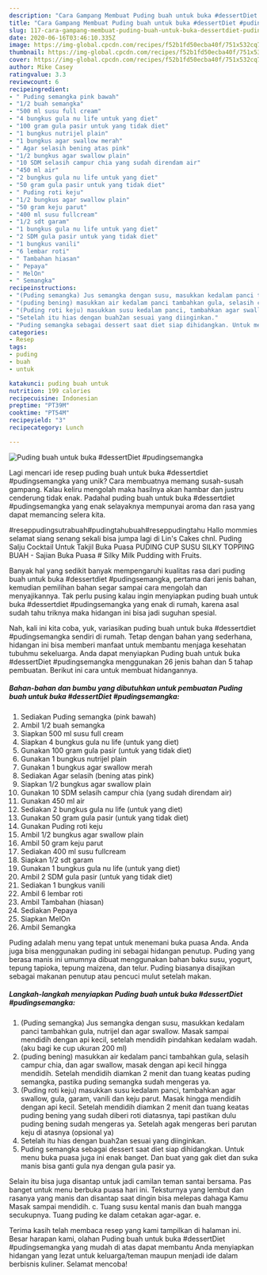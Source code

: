 ```yaml
---
description: "Cara Gampang Membuat Puding buah untuk buka #dessertDiet #pudingsemangka Anti Gagal"
title: "Cara Gampang Membuat Puding buah untuk buka #dessertDiet #pudingsemangka Anti Gagal"
slug: 117-cara-gampang-membuat-puding-buah-untuk-buka-dessertdiet-pudingsemangka-anti-gagal
date: 2020-06-16T03:46:10.335Z
image: https://img-global.cpcdn.com/recipes/f52b1fd50ecba40f/751x532cq70/puding-buah-untuk-buka-dessertdiet-pudingsemangka-foto-resep-utama.jpg
thumbnail: https://img-global.cpcdn.com/recipes/f52b1fd50ecba40f/751x532cq70/puding-buah-untuk-buka-dessertdiet-pudingsemangka-foto-resep-utama.jpg
cover: https://img-global.cpcdn.com/recipes/f52b1fd50ecba40f/751x532cq70/puding-buah-untuk-buka-dessertdiet-pudingsemangka-foto-resep-utama.jpg
author: Mike Casey
ratingvalue: 3.3
reviewcount: 6
recipeingredient:
- " Puding semangka pink bawah"
- "1/2 buah semangka"
- "500 ml susu full cream"
- "4 bungkus gula nu life untuk yang diet"
- "100 gram gula pasir untuk yang tidak diet"
- "1 bungkus nutrijel plain"
- "1 bungkus agar swallow merah"
- " Agar selasih bening atas pink"
- "1/2 bungkus agar swallow plain"
- "10 SDM selasih campur chia yang sudah direndam air"
- "450 ml air"
- "2 bungkus gula nu life untuk yang diet"
- "50 gram gula pasir untuk yang tidak diet"
- " Puding roti keju"
- "1/2 bungkus agar swallow plain"
- "50 gram keju parut"
- "400 ml susu fullcream"
- "1/2 sdt garam"
- "1 bungkus gula nu life untuk yang diet"
- "2 SDM gula pasir untuk yang tidak diet"
- "1 bungkus vanili"
- "6 lembar roti"
- " Tambahan hiasan"
- " Pepaya"
- " MelOn"
- " Semangka"
recipeinstructions:
- "(Puding semangka) Jus semangka dengan susu, masukkan kedalam panci tambahkan gula, nutrijel dan agar swallow. Masak sampai mendidih dengan api kecil, setelah mendidih pindahkan kedalam wadah. (aku bagi ke cup ukuran 200 ml)"
- "(puding bening) masukkan air kedalam panci tambahkan gula, selasih campur chia, dan agar swallow, masak dengan api kecil hingga mendidih. Setelah mendidih diamkan 2 menit dan tuang keatas puding semangka, pastika puding semangka sudah mengeras ya."
- "(Puding roti keju) masukkan susu kedalam panci, tambahkan agar swallow, gula, garam, vanili dan keju parut. Masak hingga mendidih dengan api kecil. Setelah mendidih diamkan 2 menit dan tuang keatas puding bening yang sudah diberi roti diatasnya, tapi pastikan dulu puding bening sudah mengeras ya. Setelah agak mengeras beri parutan keju di atasnya (opsional ya)"
- "Setelah itu hias dengan buah2an sesuai yang diinginkan."
- "Puding semangka sebagai dessert saat diet siap dihidangkan. Untuk menu buka puasa juga ini enak banget. Dan buat yang gak diet dan suka manis bisa ganti gula nya dengan gula pasir ya."
categories:
- Resep
tags:
- puding
- buah
- untuk

katakunci: puding buah untuk 
nutrition: 199 calories
recipecuisine: Indonesian
preptime: "PT39M"
cooktime: "PT54M"
recipeyield: "3"
recipecategory: Lunch

---
```



![Puding buah untuk buka #dessertDiet #pudingsemangka](https://img-global.cpcdn.com/recipes/f52b1fd50ecba40f/751x532cq70/puding-buah-untuk-buka-dessertdiet-pudingsemangka-foto-resep-utama.jpg)

Lagi mencari ide resep puding buah untuk buka #dessertdiet #pudingsemangka yang unik? Cara membuatnya memang susah-susah gampang. Kalau keliru mengolah maka hasilnya akan hambar dan justru cenderung tidak enak. Padahal puding buah untuk buka #dessertdiet #pudingsemangka yang enak selayaknya mempunyai aroma dan rasa yang dapat memancing selera kita.

#reseppudingsutrabuah#pudingtahubuah#reseppudingtahu Hallo mommies selamat siang senang sekali bisa jumpa lagi di Lin&#39;s Cakes chnl. Puding Salju Cocktail Untuk Takjil Buka Puasa PUDING CUP SUSU SILKY TOPPING BUAH - Sajian Buka Puasa # Silky Milk Pudding with Fruits.

Banyak hal yang sedikit banyak mempengaruhi kualitas rasa dari puding buah untuk buka #dessertdiet #pudingsemangka, pertama dari jenis bahan, kemudian pemilihan bahan segar sampai cara mengolah dan menyajikannya. Tak perlu pusing kalau ingin menyiapkan puding buah untuk buka #dessertdiet #pudingsemangka yang enak di rumah, karena asal sudah tahu triknya maka hidangan ini bisa jadi suguhan spesial.


Nah, kali ini kita coba, yuk, variasikan puding buah untuk buka #dessertdiet #pudingsemangka sendiri di rumah. Tetap dengan bahan yang sederhana, hidangan ini bisa memberi manfaat untuk membantu menjaga kesehatan tubuhmu sekeluarga. Anda dapat menyiapkan Puding buah untuk buka #dessertDiet #pudingsemangka menggunakan 26 jenis bahan dan 5 tahap pembuatan. Berikut ini cara untuk membuat hidangannya.

<!--inarticleads1-->

##### Bahan-bahan dan bumbu yang dibutuhkan untuk pembuatan Puding buah untuk buka #dessertDiet #pudingsemangka:

1. Sediakan  Puding semangka (pink bawah)
1. Ambil 1/2 buah semangka
1. Siapkan 500 ml susu full cream
1. Siapkan 4 bungkus gula nu life (untuk yang diet)
1. Gunakan 100 gram gula pasir (untuk yang tidak diet)
1. Gunakan 1 bungkus nutrijel plain
1. Gunakan 1 bungkus agar swallow merah
1. Sediakan  Agar selasih (bening atas pink)
1. Siapkan 1/2 bungkus agar swallow plain
1. Gunakan 10 SDM selasih campur chia (yang sudah direndam air)
1. Gunakan 450 ml air
1. Sediakan 2 bungkus gula nu life (untuk yang diet)
1. Gunakan 50 gram gula pasir (untuk yang tidak diet)
1. Gunakan  Puding roti keju
1. Ambil 1/2 bungkus agar swallow plain
1. Ambil 50 gram keju parut
1. Sediakan 400 ml susu fullcream
1. Siapkan 1/2 sdt garam
1. Gunakan 1 bungkus gula nu life (untuk yang diet)
1. Ambil 2 SDM gula pasir (untuk yang tidak diet)
1. Sediakan 1 bungkus vanili
1. Ambil 6 lembar roti
1. Ambil  Tambahan (hiasan)
1. Sediakan  Pepaya
1. Siapkan  MelOn
1. Ambil  Semangka


Puding adalah menu yang tepat untuk menemani buka puasa Anda. Anda juga bisa menggunakan puding ini sebagai hidangan penutup. Puding yang berasa manis ini umumnya dibuat menggunakan bahan baku susu, yogurt, tepung tapioka, tepung maizena, dan telur. Puding biasanya disajikan sebagai makanan penutup atau pencuci mulut setelah makan. 

<!--inarticleads2-->

##### Langkah-langkah menyiapkan Puding buah untuk buka #dessertDiet #pudingsemangka:

1. (Puding semangka) Jus semangka dengan susu, masukkan kedalam panci tambahkan gula, nutrijel dan agar swallow. Masak sampai mendidih dengan api kecil, setelah mendidih pindahkan kedalam wadah. (aku bagi ke cup ukuran 200 ml)
1. (puding bening) masukkan air kedalam panci tambahkan gula, selasih campur chia, dan agar swallow, masak dengan api kecil hingga mendidih. Setelah mendidih diamkan 2 menit dan tuang keatas puding semangka, pastika puding semangka sudah mengeras ya.
1. (Puding roti keju) masukkan susu kedalam panci, tambahkan agar swallow, gula, garam, vanili dan keju parut. Masak hingga mendidih dengan api kecil. Setelah mendidih diamkan 2 menit dan tuang keatas puding bening yang sudah diberi roti diatasnya, tapi pastikan dulu puding bening sudah mengeras ya. Setelah agak mengeras beri parutan keju di atasnya (opsional ya)
1. Setelah itu hias dengan buah2an sesuai yang diinginkan.
1. Puding semangka sebagai dessert saat diet siap dihidangkan. Untuk menu buka puasa juga ini enak banget. Dan buat yang gak diet dan suka manis bisa ganti gula nya dengan gula pasir ya.


Selain itu bisa juga disantap untuk jadi camilan teman santai bersama. Pas banget untuk menu berbuka puasa hari ini. Teksturnya yang lembut dan rasanya yang manis dan disantap saat dingin bisa melepas dahaga Kamu Masak sampai mendidih. c. Tuang susu kental manis dan buah mangga secukupnya. Tuang puding ke dalam cetakan agar-agar. e. 

Terima kasih telah membaca resep yang kami tampilkan di halaman ini. Besar harapan kami, olahan Puding buah untuk buka #dessertDiet #pudingsemangka yang mudah di atas dapat membantu Anda menyiapkan hidangan yang lezat untuk keluarga/teman maupun menjadi ide dalam berbisnis kuliner. Selamat mencoba!
